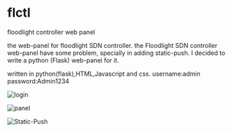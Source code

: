 # flctl
floodlight controller web panel


the web-panel for floodlight SDN controller.
the Floodlight SDN controller web-panel have some problem, specially in adding static-push. I decided to write a python (Flask) web-panel for it.

written in python(flask),HTML,Javascript and css.
username:admin
password:Admin1234


![login](https://pichoster.net/images/2017/03/12/0e454d292793d69e65318525b75a4968.png)




![panel](https://pichoster.net/images/2017/03/12/e13b052dc601ba37fb064b8d54a6e757.png)




![Static-Push](https://pichoster.net/images/2017/03/12/0e40f7772b8cdd78790d22c654b1484e.png)
 
